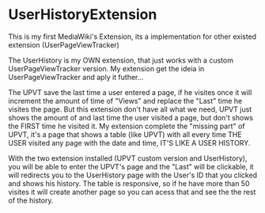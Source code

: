 # UserHistoryExtension
This is my first MediaWiki's Extension, its a implementation for other existed extension (UserPageViewTracker)

The UserHistory is my OWN extension, that just works with a custom UserPageViewTracker version.
My extension get the ideia in UserPageViewTracker and aply it futher...

The UPVT save the last time a user entered a page, if he visites once it will increment the amount of time of "Views" and replace the "Last" time he visites the page.
But this extension don't have all what we need, UPVT just shows the amount of and last time the user visited a page, but don't shows the FIRST time he visited it.
My extension complete the "missing part" of UPVT, it's a page that shows a table (like UPVT) with all every time THE USER visited any page with the date and time, 
IT'S LIKE A USER HISTORY.

With the two extension installed (UPVT custom version and UserHistory), you will be able to enter the UPVT's page and the "Last" will be clickable, it will redirects 
you to the UserHistory page with the User's ID that you clicked and shows his history. The table is responsive, so if he have more than 50 visites it will create another
page so you can acess that and see the the rest of the history.
